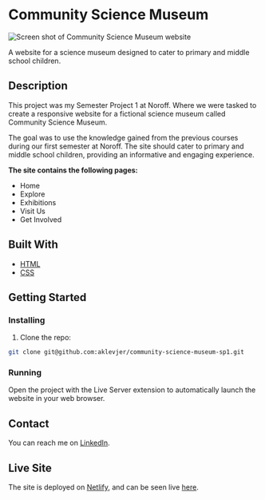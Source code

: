 # Community Science Museum

![Screen shot of Community Science Museum website](https://sinnsykt.net/screenshots/csm-screen.png)

A website for a science museum designed to cater to primary and middle school children.

## Description

This project was my Semester Project 1 at Noroff. Where we were tasked to create a responsive website for a fictional science museum called Community Science Museum.

The goal was to use the knowledge gained from the previous courses during our first semester at Noroff. The site should cater to primary and middle school children, providing an informative and engaging experience.

**The site contains the following pages:**

- Home
- Explore
- Exhibitions
- Visit Us
- Get Involved

## Built With

- [HTML](https://developer.mozilla.org/en-US/docs/Web/HTML)
- [CSS](https://developer.mozilla.org/en-US/docs/Web/CSS)

## Getting Started

### Installing

1. Clone the repo:

```bash
git clone git@github.com:aklevjer/community-science-museum-sp1.git
```

### Running

Open the project with the Live Server extension to automatically launch the website in your web browser.

## Contact

You can reach me on [LinkedIn](https://www.linkedin.com/in/aklevjer/).

## Live Site

The site is deployed on [Netlify](https://www.netlify.com/), and can be seen live [here](https://csm-ak.netlify.app/).